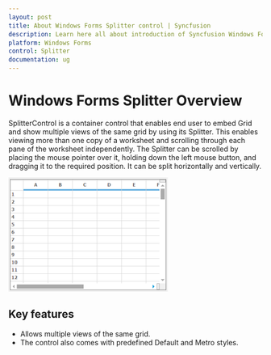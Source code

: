 ```yaml
---
layout: post
title: About Windows Forms Splitter control | Syncfusion
description: Learn here all about introduction of Syncfusion Windows Forms Splitter control, its elements and more details.
platform: Windows Forms
control: Splitter  
documentation: ug
---
```


# Windows Forms Splitter Overview

SplitterControl is a container control that enables end user to embed Grid and show multiple views of the same grid by using its Splitter. This enables viewing more than one copy of a worksheet and scrolling through each pane of the worksheet independently. The Splitter can be scrolled by placing the mouse pointer over it, holding down the left mouse button, and dragging it to the required position. It can be split horizontally and vertically.

![WindowsForms Splitter Overview](overview_images/windowsforms-splitter-overview.png)



## Key features

* Allows multiple views of the same grid.
* The control also comes with predefined Default and Metro styles.
